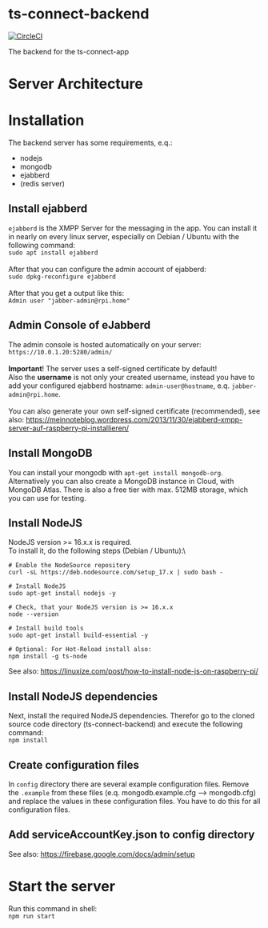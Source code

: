 # ts-connect-backend

[![CircleCI](https://circleci.com/gh/JuKu/ts-connect-backend/tree/circleci-project-setup.svg?style=svg)](https://circleci.com/gh/JuKu/ts-connect-backend/tree/circleci-project-setup)

The backend for the ts-connect-app

# Server Architecture

# Installation

The backend server has some requirements, e.q.:
  - nodejs
  - mongodb
  - ejabberd
  - (redis server)

## Install ejabberd

`ejabberd` is the XMPP Server for the messaging in the app.
You can install it in nearly on every linux server, especially on Debian / Ubuntu with the following command:\
`sudo apt install ejabberd`\
\
After that you can configure the admin account of ejabberd:\
`sudo dpkg-reconfigure ejabberd`\
\
After that you get a output like this:\
`Admin user "jabber-admin@rpi.home"`

## Admin Console of eJabberd

The admin console is hosted automatically on your server:\
`https://10.0.1.20:5280/admin/`\
\
**Important**! The server uses a self-signed certificate by default!\
Also the **username** is not only your created username, instead you have to add your configured ejabberd hostname: `admin-user@hostname`, e.q. `jabber-admin@rpi.home`.\
\
You can also generate your own self-signed certificate (recommended), see also: https://meinnoteblog.wordpress.com/2013/11/30/ejabberd-xmpp-server-auf-raspberry-pi-installieren/

## Install MongoDB

You can install your mongodb with `apt-get install mongodb-org`.\
Alternatively you can also create a MongoDB instance in Cloud, with MongoDB Atlas. There is also a free tier with max. 512MB storage, which you can use for testing.

## Install NodeJS

NodeJS version >= 16.x.x is required.\
To install it, do the following steps (Debian / Ubuntu):\
```shell
# Enable the NodeSource repository
curl -sL https://deb.nodesource.com/setup_17.x | sudo bash -

# Install NodeJS
sudo apt-get install nodejs -y

# Check, that your NodeJS version is >= 16.x.x
node --version

# Install build tools
sudo apt-get install build-essential -y

# Optional: For Hot-Reload install also:
npm install -g ts-node
```

See also: https://linuxize.com/post/how-to-install-node-js-on-raspberry-pi/

## Install NodeJS dependencies

Next, install the required NodeJS dependencies. Therefor go to the cloned source code directory (ts-connect-backend) and execute the following command:\
`npm install`

## Create configuration files

In `config` directory there are several example configuration files.
Remove the `.example` from these files (e.q. mongodb.example.cfg --> mongodb.cfg) and replace the values in these configuration files.
You have to do this for all configuration files.

## Add serviceAccountKey.json to config directory

See also: https://firebase.google.com/docs/admin/setup

# Start the server

Run this command in shell:\
`npm run start`
